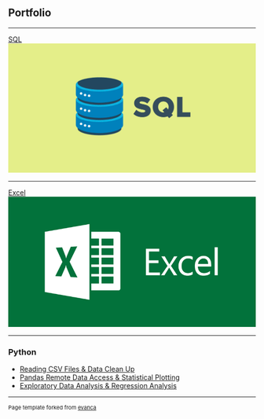 ## Portfolio

---


[SQL](/pdf/SQL_Database_ASU_Project.pdf)
<img src="images/sql2.png?raw=true"/>

---
[Excel](/pdf/Excel_Statistics_ASU_Project.pdf)
<img src="images/ms excel.png?raw=true"/>

---

### Python

- [Reading CSV Files & Data Clean Up](/pdf/CSV_Cleanup.py)
- [Pandas Remote Data Access & Statistical Plotting](/pdf/Pandas_Plotting.py)
- [Exploratory Data Analysis & Regression Analysis](/pdf/DataAnalysis_Regression.py)



---
<p style="font-size:11px">Page template forked from <a href="https://github.com/evanca/quick-portfolio">evanca</a></p>
<!-- Remove above link if you don't want to attibute -->
